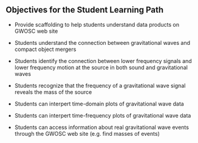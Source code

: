 
## Objectives for the Student Learning Path

 * Provide scaffolding to help students understand data products on GWOSC web site

 * Students understand the connection between gravitational waves
   and compact object mergers
   
 * Students identify the connection between lower frequency signals
   and lower frequency motion at the source in both sound and
   gravitational waves

 * Students recognize that the frequency of a gravitational wave signal
   reveals the mass of the source

 * Students can interpert time-domain plots of gravitational wave data

 * Students can interpert time-frequency plots of gravitational wave data
 
 * Students can access information about real gravitational wave events through the GWOSC web site (e.g. find masses of events)

